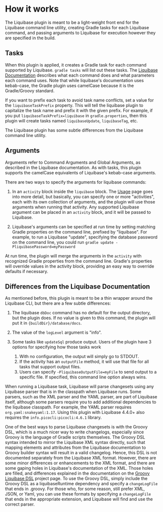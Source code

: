 How it works
============

The Liquibase plugin is meant to be a light-weight front end for the Liquibase command line utility,
creating Gradle tasks for each Liquibase command, and passing arguments to Liquibase for execution
however they are specified in the build.

Tasks
-----

When this plugin is applied, it creates a Gradle task for each command supported by Liquibase.
`gradle tasks` will list out these tasks.  The
[Liquibase Documentation](http://www.liquibase.org/documentation/command_line.html) describes what
each command does and what parameters each command uses.  Note that while liquibase's documentation
uses kebab-case, the Gradle plugin uses camelCase because it is the Gradle/Groovy standard.

If you want to prefix each task to avoid task name conflicts, set a value for the
`liquibaseTaskPrefix` property.  This will tell the liquibase plugin to capitalize the task name and
prefix it with the given prefix.  For example, if you put `liquibaseTaskPrefix=liquibase` in
`gradle.properties`, then this plugin will create tasks named `liquibaseUpdate`, `liquibaseTag`,
etc.

The Liquibase plugin has some subtle differences from the Liquibase command line utility.

Arguments
---------

Arguments refer to Command Arguments and Global Arguments, as described in the Liquibase 
documentation.  As with tasks, this plugin supports the camelCase equivalents of Liquibase's
kebab-case arguments.

There are two ways to specify the arguments for liquibase commands:

1. In an `activity` block inside the `liquibase` block.  The [Usage](./doc/usage.md) page goes into
  more detail, but basically, you can specify one or more "activities", each with its own collection
  of arguments, and the plugin will use those arguments when running that activity.  Any supported
  Liquibase argument can be placed in an `activity` block, and it will be passed to Liquibase.

2. Liquibase's arguments can be specified at run time by setting matching Gradle properties on the
  command line, prefixed by "liquibase".  For example, to run a Liquibase "update", specifying the
  database password on the command line, you could run `gradle update -PliquibasePassword=myPassword` 

At run time, the plugin will merge the arguments in the `activity` with recognized Gradle properties
from the command line.  Gradle's properties will override values in the activity block, providing
an easy way to override defaults if necessary.

Differences from the Liquibase Documentation
--------------------------------------------

As mentioned before, this plugin is meant to be a thin wrapper around the Liquibase CLI, but there
are a few subtle differences:

1. The liquibase `dbDoc` command has no default for the output directory, but the plugin does.  If
   no value is given to this command, the plugin will put it in `{buildDir}/database/docs`.

2. The value of the `logLevel` argument is "info".

3. Some tasks like `updateSql` produce output.  Users of the plugin have 3 options for specifying
   how those tasks work
    1. With no configuration, the output will simply go to STDOUT.
    2. If the activity has an `outputFile` method, it will use that file for all tasks that support
       output files.
    3. Users can specify `-PliquibaseOutputFile=myFile` to send output to a specific file.  If
       specified, this command line option always wins.

When running a Liquibase task, Liquibase will parse changesets using any Liquibase parser that is in
the classpath when Liquibase runs.  Some parsers, such as the XML parser and the YAML parser, are
part of Liquibase itself, although some parsers require you to add additional dependencies to the
liquibase classpath.  For example, the YAML parser requires `org.yaml:snakeyaml:1.17`.  Using this
plugin with Liquibase 4.4.0+ also requires the `info.picocli:picocli:4.6.1` library.

One of the best ways to parse Liquibase changesets is with the Groovy DSL, which is a much nicer way
to write changelogs, especially since Groovy is the language of Gradle scripts themselves.  The
Groovy DSL syntax intended to mirror the Liquibase XML syntax directly, such that mapping elements
and attributes from the Liquibase documentation to Groovy builder syntax will result in a valid
changelog. Hence, this DSL is not documented separately from the Liquibase XML format.  However,
there are some minor differences or enhancements to the XML format, and there are some gaping holes
in Liquibase's documentation of the XML. Those holes are filled, and differences explained in the
documentation on the [Groovy Liquibase DSL](https://github.com/liquibase/liquibase-groovy-dsl)
project page.  To use the Groovy DSL, simply include the Groovy DSL as a liquibaseRuntime dependency
and specify a `changeLogFile` that ends in .groovy.  For those who, for some reason, still prefer
XML, JSON, or Yaml, you can use these formats by specifying a `changeLogFile` that ends in the
appropriate extension, and Liquibase will find and use the correct parser.

